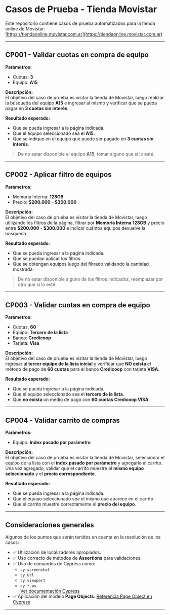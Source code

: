 # Casos de Prueba - Tienda Movistar

Este repositorio contiene casos de prueba automatizados para la tienda online de Movistar:  
[https://tiendaonline.movistar.com.ar](https://tiendaonline.movistar.com.ar)

---

## CP001 - Validar cuotas en compra de equipo
**Parámetros:**  
- Cuotas: **3**  
- Equipo: **A15**

**Descripción:**  
El objetivo del caso de prueba es visitar la tienda de Movistar, luego realizar la búsqueda del equipo **A15** e ingresar al mismo y verificar que se pueda pagar en **3 cuotas sin interés**.

**Resultado esperado:**  
- Que se pueda ingresar a la página indicada.  
- Que el equipo seleccionado sea el **A15**.  
- Que se indique en el equipo que puede ser pagado en **3 cuotas sin interés**.  

> De no estar disponible el equipo **A15**, tomar alguno que sí lo esté.

---

## CP002 - Aplicar filtro de equipos
**Parámetros:**  
- Memoria Interna: **128GB**  
- Precio: **$200.000 - $300.000**

**Descripción:**  
El objetivo del caso de prueba es visitar la tienda de Movistar, luego utilizando los filtros de la página, filtrar por **Memoria Interna 128GB** y precio entre **$200.000 - $300.000** e indicar cuántos equipos devuelve la búsqueda.

**Resultado esperado:**  
- Que se pueda ingresar a la página indicada.  
- Que se puedan aplicar los filtros.  
- Que se obtengan equipos luego del filtrado validando la cantidad mostrada.  

> De no estar disponible alguno de los filtros indicados, reemplazar por otro que sí lo esté.

---

## CP003 - Validar cuotas en compra de equipo
**Parámetros:**  
- Cuotas: **60**  
- Equipo: **Tercero de la lista**  
- Banco: **Credicoop**  
- Tarjeta: **Visa**

**Descripción:**  
El objetivo del caso de prueba es visitar la tienda de Movistar, luego ingresar al **tercer equipo de la lista inicial** y verificar que **NO exista** el método de pago de **60 cuotas** para el banco **Credicoop** con tarjeta **VISA**.

**Resultado esperado:**  
- Que se pueda ingresar a la página indicada.  
- Que el equipo seleccionado sea el **tercero de la lista**.  
- Que **no exista** un medio de pago con **60 cuotas Credicoop VISA**.

---

## CP004 - Validar carrito de compras
**Parámetros:**  
- Equipo: **Index pasado por parámetro**

**Descripción:**  
El objetivo del caso de prueba es visitar la tienda de Movistar, seleccionar el equipo de la lista con el **index pasado por parámetro** y agregarlo al carrito. Una vez agregado, validar que el carrito muestre el **mismo equipo seleccionado** y el **precio correspondiente**.

**Resultado esperado:**  
- Que se pueda ingresar a la página indicada.  
- Que el equipo seleccionado sea el mismo que aparece en el carrito.  
- Que el carrito muestre correctamente el **precio del equipo**.

---

## Consideraciones generales
Algunos de los puntos que serán tenidos en cuenta en la resolución de los casos:

- ✅ Utilización de localizadores apropiados.  
- ✅ Uso correcto de métodos de **Assertions** para validaciones.  
- ✅ Uso de comandos de Cypress como:  
  - `cy.screenshot`  
  - `cy.url`  
  - `cy.viewport`  
  - `cy.*.as`  
  [Ver documentación Cypress](https://docs.cypress.io/api/api/table-of-contents.html)  
- ✅ Aplicación del modelo **Page Objects**.
  [Referencia Page Object en Cypress](https://www.toolsqa.com/cypress/page-object-pattern-in-cypress/)

---

